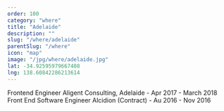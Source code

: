 ```yaml
---
order: 100
category: "where"
title: "Adelaide"
description: ""
slug: "/where/adelaide"
parentSlug: "/where"
icon: "map"
image: "/jpg/where/adelaide.jpg"
lat: -34.92595979667408
lng: 138.60842286213614
---
```

Frontend Engineer Aligent Consulting, Adelaide - Apr 2017 - March 2018
Front End Software Engineer Alcidion (Contract) - Au 2016 - Nov 2016
